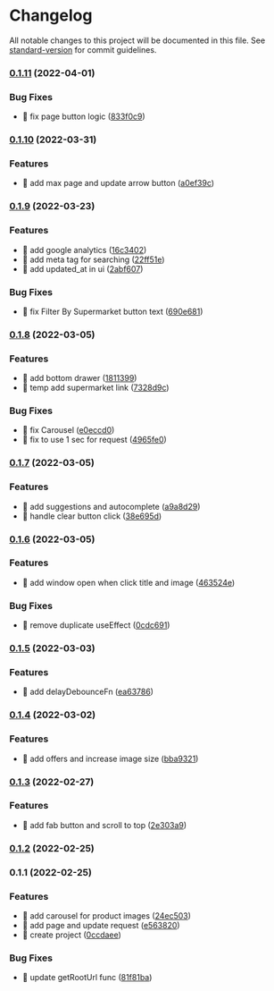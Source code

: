 # Changelog

All notable changes to this project will be documented in this file. See [standard-version](https://github.com/conventional-changelog/standard-version) for commit guidelines.

### [0.1.11](https://github.com/yeukfei02/singapore-grocery-web/compare/v0.1.10...v0.1.11) (2022-04-01)


### Bug Fixes

* 🐛 fix page button logic ([833f0c9](https://github.com/yeukfei02/singapore-grocery-web/commit/833f0c921c924199374d92ca5dcf0c8bf9fa2cfd))

### [0.1.10](https://github.com/yeukfei02/singapore-grocery-web/compare/v0.1.9...v0.1.10) (2022-03-31)


### Features

* 🎸 add max page and update arrow button ([a0ef39c](https://github.com/yeukfei02/singapore-grocery-web/commit/a0ef39c0dd5134aceb16c2e86ecbb7ace6974b8f))

### [0.1.9](https://github.com/yeukfei02/singapore-grocery-web/compare/v0.1.8...v0.1.9) (2022-03-23)


### Features

* 🎸 add google analytics ([16c3402](https://github.com/yeukfei02/singapore-grocery-web/commit/16c3402775a69a4e40bbe1d795b6c92d73e3c709))
* 🎸 add meta tag for searching ([22ff51e](https://github.com/yeukfei02/singapore-grocery-web/commit/22ff51ed3d68bf6e981a1f819e223f4e2d20e473))
* 🎸 add updated_at in ui ([2abf607](https://github.com/yeukfei02/singapore-grocery-web/commit/2abf607c73b1fe6905c5d967f9fe38420e07f0be))


### Bug Fixes

* 🐛 fix Filter By Supermarket button text ([690e681](https://github.com/yeukfei02/singapore-grocery-web/commit/690e68167f087754cb3326e8a3e50537aab7685c))

### [0.1.8](https://github.com/yeukfei02/singapore-grocery-web/compare/v0.1.7...v0.1.8) (2022-03-05)


### Features

* 🎸 add bottom drawer ([1811399](https://github.com/yeukfei02/singapore-grocery-web/commit/1811399746546bef0cc4ff2b4cf667a09c43db9d))
* 🎸 temp add supermarket link ([7328d9c](https://github.com/yeukfei02/singapore-grocery-web/commit/7328d9cd21d1f0b1b7c713e2ed7285917f7a25b2))


### Bug Fixes

* 🐛 fix Carousel ([e0eccd0](https://github.com/yeukfei02/singapore-grocery-web/commit/e0eccd008abb6609ec49c1ba2664c016c88813a7))
* 🐛 fix to use 1 sec for request ([4965fe0](https://github.com/yeukfei02/singapore-grocery-web/commit/4965fe0080c5922c92a55db867b0d590510ebbd5))

### [0.1.7](https://github.com/yeukfei02/singapore-grocery-web/compare/v0.1.6...v0.1.7) (2022-03-05)


### Features

* 🎸 add suggestions and autocomplete ([a9a8d29](https://github.com/yeukfei02/singapore-grocery-web/commit/a9a8d292edd05d4df4796797a22dd74aebe01ad0))
* 🎸 handle clear button click ([38e695d](https://github.com/yeukfei02/singapore-grocery-web/commit/38e695d8f03ffedb52a537a671384b83452a90e5))

### [0.1.6](https://github.com/yeukfei02/singapore-grocery-web/compare/v0.1.5...v0.1.6) (2022-03-05)


### Features

* 🎸 add window open when click title and image ([463524e](https://github.com/yeukfei02/singapore-grocery-web/commit/463524e2ef6593c17fde07a2f6343073aa1710cc))


### Bug Fixes

* 🐛 remove duplicate useEffect ([0cdc691](https://github.com/yeukfei02/singapore-grocery-web/commit/0cdc6916784cd2db7a252f022a98689c038cbe1e))

### [0.1.5](https://github.com/yeukfei02/singapore-grocery-web/compare/v0.1.4...v0.1.5) (2022-03-03)


### Features

* 🎸 add delayDebounceFn ([ea63786](https://github.com/yeukfei02/singapore-grocery-web/commit/ea637868fdcb8bb6f46161941e7635d666123591))

### [0.1.4](https://github.com/yeukfei02/singapore-grocery-web/compare/v0.1.3...v0.1.4) (2022-03-02)


### Features

* 🎸 add offers and increase image size ([bba9321](https://github.com/yeukfei02/singapore-grocery-web/commit/bba932191f4f6c2faee5d338cfbc7b066bff186a))

### [0.1.3](https://github.com/yeukfei02/singapore-grocery-web/compare/v0.1.2...v0.1.3) (2022-02-27)


### Features

* 🎸 add fab button and scroll to top ([2e303a9](https://github.com/yeukfei02/singapore-grocery-web/commit/2e303a973aef2dfe483b9baca1fa8744209a6836))

### [0.1.2](https://github.com/yeukfei02/singapore-grocery-web/compare/v0.1.1...v0.1.2) (2022-02-25)

### 0.1.1 (2022-02-25)


### Features

* 🎸 add carousel for product images ([24ec503](https://github.com/yeukfei02/singapore-grocery-web/commit/24ec5033339b98834816ca3ca265159388e9259f))
* 🎸 add page and update request ([e563820](https://github.com/yeukfei02/singapore-grocery-web/commit/e56382049912ac5adc458de633347c193d5660e7))
* 🎸 create project ([0ccdaee](https://github.com/yeukfei02/singapore-grocery-web/commit/0ccdaee6a025ce1ca8575f482b8010cb6675b6bb))


### Bug Fixes

* 🐛 update getRootUrl func ([81f81ba](https://github.com/yeukfei02/singapore-grocery-web/commit/81f81ba6a50b102cb1303df03c65dbf063d977b5))
